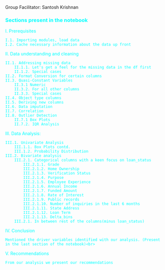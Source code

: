 Group Facilitator: Santosh Krishnan
### <font color='cyan'> Sections present in the notebook <font>
I. Prerequisites 
    
    I.1. Importing modules, load data
    I.2. Cache necessary information about the data up front

II. Data understanding and cleaning

    II.1. Addressing missing data
        II.1.1. Let's get a feel for the missing data in the df first
        II.1.2. Special cases
    II.2. Format Conversion for certain columns
    II.3. Quasi-Constant Variables
        II.3.1 Numeric
        II.3.2. For all other columns
        II.3.3. Special cases
    II.4. Object type columns
    II.5. Deriving new columns 
    II.6. Data imputation
    II.7. Correlation
    II.8. Outlier Detection
        II.7.1 Box Plots
        II.7.2. IQR Analysis
    
III. Data Analysis:

    III.1. Univariate Analysis
        III.1.1. Box Plots contd.
        III.1.2. Probability Distribution 
    III.2. Bivariate analysis
        III.2.1. Categorical columns with a keen focus on loan_status
            III.2.1.1. Grade
            III.2.1.2. Home Ownership
            III.2.1.3. Verification Status
            III.2.1.4. Purpose
            III.2.1.5. Employee Experience
            III.2.1.6. Annual Income
            III.2.1.7. Funded Amount
            III.2.1.8. Rate of Interest
            III.2.1.9. Public records
            III.2.1.10. Number of inquiries in the last 6 months
            III.2.1.11. State Address
            III.2.1.12. Loan Term
            III.2.1.13. Delta_bins
        III.2.1. In between rest of the columns(minus loan_status)
    
IV. Conclusion<br>

	Mentioned the driver variables identified with our analysis. (Present in the last section of the notebook)<br>
V. Recommendations<br>

    From our analysis we present our recommendations
    
